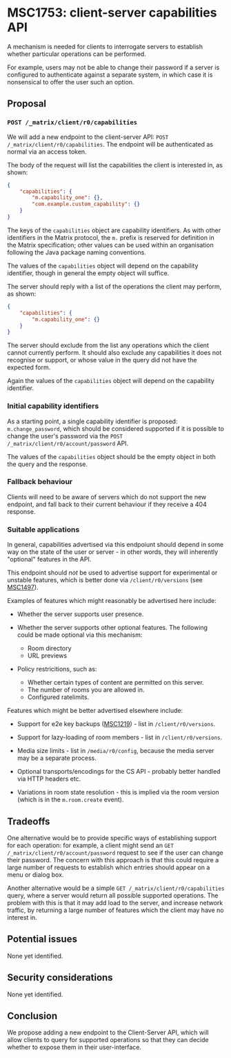 # MSC1753: client-server capabilities API

A mechanism is needed for clients to interrogate servers to establish whether
particular operations can be performed.

For example, users may not be able to change their password if a server is
configured to authenticate against a separate system, in which case it is
nonsensical to offer the user such an option.

## Proposal

### `POST /_matrix/client/r0/capabilities`

We will add a new endpoint to the client-server API: `POST
/_matrix/client/r0/capabilities`. The endpoint will be authenticated as normal
via an access token.

The body of the request will list the capabilities the client is interested
in, as shown:

```json
{
    "capabilities": {
        "m.capability_one": {},
        "com.example.custom_capability": {}
    }
}
```

The keys of the `capabilities` object are capability identifiers. As with
other identifiers in the Matrix protocol, the `m.` prefix is reserved for
definition in the Matrix specification; other values can be used within an
organisation following the Java package naming conventions.

The values of the `capabilities` object will depend on the capability
identifier, though in general the empty object will suffice.

The server should reply with a list of the operations the client may perform,
as shown:

```json
{
    "capabilities": {
        "m.capability_one": {}
    }
}
```

The server should exclude from the list any operations which the client cannot
currently perform. It should also exclude any capabilities it does not
recognise or support, or whose value in the query did not have the expected
form.

Again the values of the `capabilities` object will depend on the capability
identifier.

### Initial capability identifiers

As a starting point, a single capability identifier is proposed:
`m.change_password`, which should be considered supported if it is possible to
change the user's password via the `POST /_matrix/client/r0/account/password`
API.

The values of the `capabilities` object should be the empty object in both the
query and the response.

### Fallback behaviour

Clients will need to be aware of servers which do not support the new endpoint,
and fall back to their current behaviour if they receive a 404 response.

### Suitable applications

In general, capabilities advertised via this endpoiunt should depend in some
way on the state of the user or server - in other words, they will inherently
"optional" features in the API.

This endpoint should *not* be used to advertise support for experimental or
unstable features, which is better done via `/client/r0/versions` (see
[MSC1497](https://github.com/matrix-org/matrix-doc/issues/1497)).

Examples of features which might reasonably be advertised here include:

 * Whether the server supports user presence.

 * Whether the server supports other optional features. The following could be
   made optional via this mechanism:
   * Room directory
   * URL previews

 * Policy restricitions, such as:
   * Whether certain types of content are permitted on this server.
   * The number of rooms you are allowed in.
   * Configured ratelimits.


Features which might be better advertised elsewhere include:

 * Support for e2e key backups
   ([MSC1219](https://github.com/matrix-org/matrix-doc/issues/1219)) - list in
   `/client/r0/versions`.

 * Support for lazy-loading of room members - list in `/client/r0/versions`.

 * Media size limits - list in `/media/r0/config`, because the media server may
   be a separate process.

 * Optional transports/encodings for the CS API - probably better handled via
   HTTP headers etc.

 * Variations in room state resolution - this is implied via the room version
   (which is in the `m.room.create` event).


## Tradeoffs

One alternative would be to provide specific ways of establishing support for
each operation: for example, a client might send an `GET
/_matrix/client/r0/account/password` request to see if the user can change
their password. The concern with this approach is that this could require a
large number of requests to establish which entries should appear on a menu or
dialog box.

Another alternative would be a simple `GET /_matrix/client/r0/capabilities`
query, where a server would return all possible supported operations. The
problem with this is that it may add load to the server, and increase network
traffic, by returning a large number of features which the client may have no
interest in.

## Potential issues

None yet identified.

## Security considerations

None yet identified.

## Conclusion

We propose adding a new endpoint to the Client-Server API, which will allow
clients to query for supported operations so that they can decide whether to
expose them in their user-interface.
